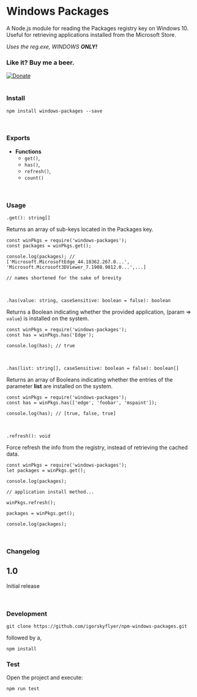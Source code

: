 # Windows Packages

A Node.js module for reading the Packages registry key on Windows 10. Useful for retrieving applications installed from the Microsoft Store.

_Uses the reg.exe, WINDOWS **ONLY!**_

### Like it? Buy me a beer.

[![Donate](https://img.shields.io/badge/Donate-PayPal-green.svg)](https://www.paypal.me/igorskyflyer)
<br><br>

### Install

```
npm install windows-packages --save
```

<br>

### Exports

- **Functions**
  - `get()`,<br>
  - `has()`,<br>
  - `refresh()`,<br>
  - `count()`

 <br>

### Usage

`.get(): string[]`

Returns an array of sub-keys located in the Packages key.

```
const winPkgs = require('windows-packages');
const packages = winPkgs.get();

console.log(packages); // ['Microsoft.MicrosoftEdge_44.18362.267.0...', 'Microsoft.Microsoft3DViewer_7.1908.9012.0...',...]

// names shortened for the sake of brevity
```

<br>

`.has(value: string, caseSensitive: boolean = false): boolean`

Returns a Boolean indicating whether the provided application, (param => `value`) is installed on the system.

```
const winPkgs = require('windows-packages');
const has = winPkgs.has('Edge');

console.log(has); // true
```

<br>

`.has(list: string[], caseSensitive: boolean = false): boolean[]`

Returns an array of Booleans indicating whether the entries of the parameter **list** are installed on the system.

```
const winPkgs = require('windows-packages');
const has = winPkgs.has(['edge', 'foobar', 'mspaint']);

console.log(has); // [true, false, true]
```

<br>

`.refresh(): void`

Force refresh the info from the registry, instead of retrieving the cached data.

```
const winPkgs = require('windows-packages');
let packages = winPkgs.get();

console.log(packages);

// application install method...

winPkgs.refresh();

packages = winPkgs.get();

console.log(packages);
```

<br>

### Changelog

## 1.0

Initial release

<br>

### Development

```
git clone https://github.com/igorskyflyer/npm-windows-packages.git
```

followed by a,

```
npm install
```

### Test

Open the project and execute:

```
npm run test
```
